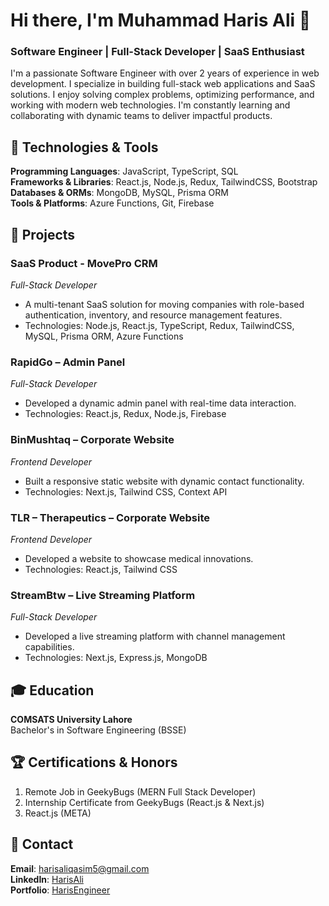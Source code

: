 # Hi there, I'm Muhammad Haris Ali 👋

### Software Engineer | Full-Stack Developer | SaaS Enthusiast

I'm a passionate Software Engineer with over 2 years of experience in web development. I specialize in building full-stack web applications and SaaS solutions. I enjoy solving complex problems, optimizing performance, and working with modern web technologies. I'm constantly learning and collaborating with dynamic teams to deliver impactful products.

## 🔧 Technologies & Tools

**Programming Languages**: JavaScript, TypeScript, SQL  
**Frameworks & Libraries**: React.js, Node.js, Redux, TailwindCSS, Bootstrap  
**Databases & ORMs**: MongoDB, MySQL, Prisma ORM  
**Tools & Platforms**: Azure Functions, Git, Firebase

## 📂 Projects

### **SaaS Product - MovePro CRM**  
*Full-Stack Developer*  
- A multi-tenant SaaS solution for moving companies with role-based authentication, inventory, and resource management features.  
- Technologies: Node.js, React.js, TypeScript, Redux, TailwindCSS, MySQL, Prisma ORM, Azure Functions  

### **RapidGo – Admin Panel**  
*Full-Stack Developer*  
- Developed a dynamic admin panel with real-time data interaction.  
- Technologies: React.js, Redux, Node.js, Firebase  

### **BinMushtaq – Corporate Website**  
*Frontend Developer*  
- Built a responsive static website with dynamic contact functionality.  
- Technologies: Next.js, Tailwind CSS, Context API  

### **TLR – Therapeutics – Corporate Website**  
*Frontend Developer*  
- Developed a website to showcase medical innovations.  
- Technologies: React.js, Tailwind CSS  

### **StreamBtw – Live Streaming Platform**  
*Full-Stack Developer*  
- Developed a live streaming platform with channel management capabilities.  
- Technologies: Next.js, Express.js, MongoDB  

## 🎓 Education

**COMSATS University Lahore**  
Bachelor's in Software Engineering (BSSE)

## 🏆 Certifications & Honors

1. Remote Job in GeekyBugs (MERN Full Stack Developer)  
2. Internship Certificate from GeekyBugs (React.js & Next.js)  
3. React.js (META)

## 📧 Contact

**Email**: [harisaliqasim5@gmail.com](mailto:harisaliqasim5@gmail.com)  
**LinkedIn**: [HarisAli](https://www.linkedin.com/in/muhammad-haris-ali-3bab3a283)  
**Portfolio**: [HarisEngineer](https://www.harisali.engineer)


